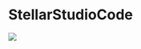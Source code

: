 # StellarStudioCode
 <img src="https://capsule-render.vercel.app/api?type=wave&color=auto&height=300&section=header&text=Hello&fontSize=90" />
